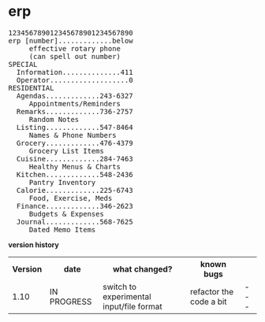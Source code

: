 # erp
<pre>
123456789012345678901234567890
erp [number].............below
     effective rotary phone
     (can spell out number)
SPECIAL
  Information..............411
  Operator...................0
RESIDENTIAL
  Agendas.............243-6327
     Appointments/Reminders
  Remarks.............736-2757
     Random Notes
  Listing.............547-8464
     Names & Phone Numbers
  Grocery.............476-4379
     Grocery List Items
  Cuisine.............284-7463
     Healthy Menus & Charts
  Kitchen.............548-2436
     Pantry Inventory
  Calorie.............225-6743
     Food, Exercise, Meds
  Finance.............346-2623
     Budgets & Expenses
  Journal.............568-7625
     Dated Memo Items
</pre>

**version history**
<table>
   <tr>
      <th>Version</th>
      <th>date</th>
      <th>what changed?</th>
      <th>known bugs</th>
   </tr>
   <tr>
      <td>1.10</td>
      <td>IN PROGRESS</td>
      <td>switch to experimental input/file format</td>
      <td>refactor the code a bit</td>
      <td>---</td>
   </tr>
</table>

